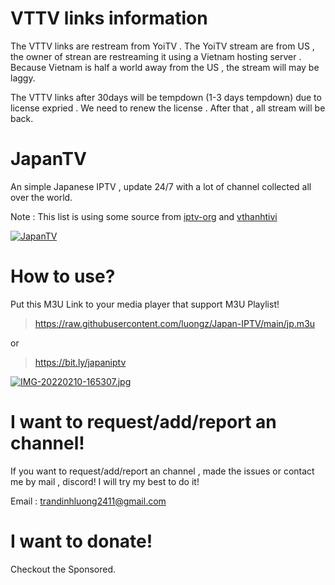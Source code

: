 # VTTV links information

The VTTV links are restream from YoiTV . The YoiTV stream are from US , the owner of strean are restreaming it using a Vietnam hosting server . Because Vietnam is half a world away from the US , the stream will may be laggy.

The VTTV links after 30days will be tempdown (1-3 days tempdown) due to license expried . We need to renew the license . After that , all stream will be back.
# JapanTV

An simple Japanese IPTV , update 24/7 with a lot of channel collected all over the world.

Note : This list is using some source from [iptv-org](https://github.com/iptv-org) and [vthanhtivi](https://github.com/vthanhtivi)

[![JapanTV](https://i.postimg.cc/NjHTFgWy/Screenshot-1.png)](https://postimg.cc/xX9qFSjY)
# How to use?
Put this M3U Link to your media player that support M3U Playlist!
> https://raw.githubusercontent.com/luongz/Japan-IPTV/main/jp.m3u

or

> https://bit.ly/japaniptv

[![IMG-20220210-165307.jpg](https://i.postimg.cc/ydQ2Z26J/IMG-20220210-165307.jpg)](https://postimg.cc/47c8CL9Z)
# I want to request/add/report an channel!

If you want to request/add/report an channel , made the issues or contact me by mail , discord! I will try my best to do it!


Email : trandinhluong2411@gmail.com
# I want to donate!
Checkout the Sponsored.
